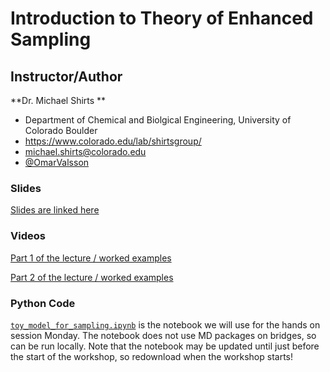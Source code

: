 # Introduction to Theory of Enhanced Sampling

## Instructor/Author

**Dr. Michael Shirts **
- Department of Chemical and Biolgical Engineering, University of Colorado Boulder
- https://www.colorado.edu/lab/shirtsgroup/
- michael.shirts@colorado.edu
- [@OmarValsson](https://twitter.com/OmarValsson)

### Slides

[Slides are linked here](<Monday Enhanced sampling workshop 2023.pdf>)

### Videos

[Part 1 of the lecture / worked examples](https://www.youtube.com/watch?v=Vw8W7XN7f2g)

[Part 2 of the lecture / worked examples](https://www.youtube.com/watch?v=Co6owK3cnWI)
### Python Code
[`toy_model_for_sampling.ipynb`](toy_model_for_sampling.ipynb) is the notebook we will use for the hands on session Monday. The notebook does not use MD packages on bridges, so can be run locally. Note that the notebook may be updated until just before the start of the workshop, so redownload when the workshop starts!


